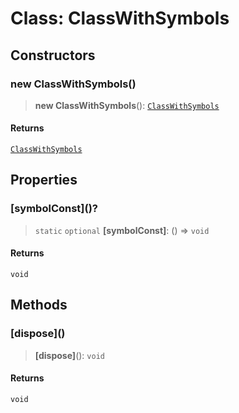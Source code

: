# Class: ClassWithSymbols

## Constructors

### new ClassWithSymbols()

> **new ClassWithSymbols**(): [`ClassWithSymbols`](ClassWithSymbols.md)

#### Returns

[`ClassWithSymbols`](ClassWithSymbols.md)

## Properties

### \[symbolConst\]()?

> `static` `optional` **\[symbolConst\]**: () => `void`

#### Returns

`void`

## Methods

### \[dispose\]()

> **\[dispose\]**(): `void`

#### Returns

`void`
